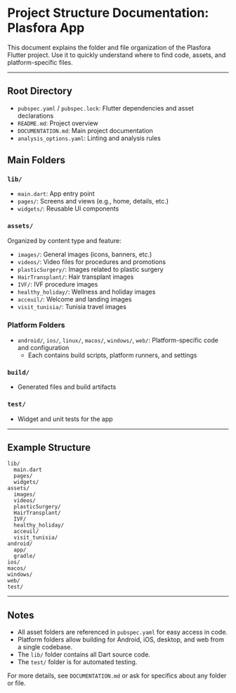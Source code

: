 # Project Structure Documentation: Plasfora App

This document explains the folder and file organization of the Plasfora Flutter project. Use it to quickly understand where to find code, assets, and platform-specific files.

---

## Root Directory

- `pubspec.yaml` / `pubspec.lock`: Flutter dependencies and asset declarations
- `README.md`: Project overview
- `DOCUMENTATION.md`: Main project documentation
- `analysis_options.yaml`: Linting and analysis rules

## Main Folders

### `lib/`

- `main.dart`: App entry point
- `pages/`: Screens and views (e.g., home, details, etc.)
- `widgets/`: Reusable UI components

### `assets/`

Organized by content type and feature:

- `images/`: General images (icons, banners, etc.)
- `videos/`: Video files for procedures and promotions
- `plasticSurgery/`: Images related to plastic surgery
- `HairTransplant/`: Hair transplant images
- `IVF/`: IVF procedure images
- `healthy_holiday/`: Wellness and holiday images
- `acceuil/`: Welcome and landing images
- `visit_tunisia/`: Tunisia travel images

### Platform Folders

- `android/`, `ios/`, `linux/`, `macos/`, `windows/`, `web/`: Platform-specific code and configuration
  - Each contains build scripts, platform runners, and settings

### `build/`

- Generated files and build artifacts

### `test/`

- Widget and unit tests for the app

---

## Example Structure

```
lib/
  main.dart
  pages/
  widgets/
assets/
  images/
  videos/
  plasticSurgery/
  HairTransplant/
  IVF/
  healthy_holiday/
  acceuil/
  visit_tunisia/
android/
  app/
  gradle/
ios/
macos/
windows/
web/
test/
```

---

## Notes

- All asset folders are referenced in `pubspec.yaml` for easy access in code.
- Platform folders allow building for Android, iOS, desktop, and web from a single codebase.
- The `lib/` folder contains all Dart source code.
- The `test/` folder is for automated testing.

For more details, see `DOCUMENTATION.md` or ask for specifics about any folder or file.
